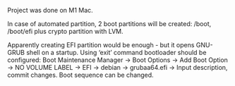 Project was done on M1 Mac.

In case of automated partition, 2 boot partitions will be created: /boot, /boot/efi plus crypto partition with LVM.

Apparently creating EFI partition would be enough - but it opens GNU-GRUB shell on a startup. 
Using ‘exit’ command bootloader should be configured:
Boot Maintenance Manager 
→ Boot Options 
→ Add Boot Option 
→ NO VOLUME LABEL 
→ EFI 
→ debian 
→ grubaa64.efi 
→ Input description, commit changes.
Boot sequence can be changed.
